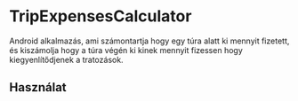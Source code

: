 # TripExpensesCalculator

Android alkalmazás, ami számontartja hogy egy túra alatt ki mennyit fizetett, és kiszámolja hogy a túra végén ki kinek mennyit fizessen hogy kiegyenlítődjenek a tratozások.

## Használat
